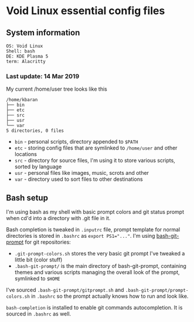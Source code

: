 # Void Linux essential config files

##  System information

```
OS: Void Linux
Shell: bash
DE: KDE Plasma 5
term: Alacritty
```
### Last update: 14 Mar 2019

My current /home/user tree looks like this
```
/home/kbaran
├── bin
├── etc
├── src
├── usr
└── var
5 directories, 0 files
```

* `bin` - personal scripts, directory appended to ```$PATH``` 
* `etc` - storing config files that are symlinked to ```/home/user``` and other locations
* `src` - directory for source files, I'm using it to store various scripts, sorted by language
* `usr` - personal files like images, music, scrots and other
* `var` - directory used to sort files to other destinations

## Bash setup
I'm using bash as my shell with basic prompt colors and git status prompt when cd'd into a directory with .git file in it.

Bash completion is tweaked in `.inputrc` file, prompt template for normal directories is stored in `.bashrc` as `export PS1="..."`.
I'm using [bash-git-prompt](https://github.com/magicmonty/bash-git-prompt) for git repositories:

* `.git-prompt-colors.sh` stores the very basic git prompt I've tweaked a little bit (color stuff)
* `.bash-git-prompt/` is the main directory of bash-git-prompt, containing themes and various scripts managing the overall look of the prompt, symlinked to `$HOME`

I've sourced `.bash-git-prompt/gitprompt.sh` and `.bash-git-prompt/prompt-colors.sh` in `.bashrc` so the prompt actually knows how to run and look like.

`bash-completion` is installed to enable git commands autocompletion. It is sourced in `.bashrc` as well.
